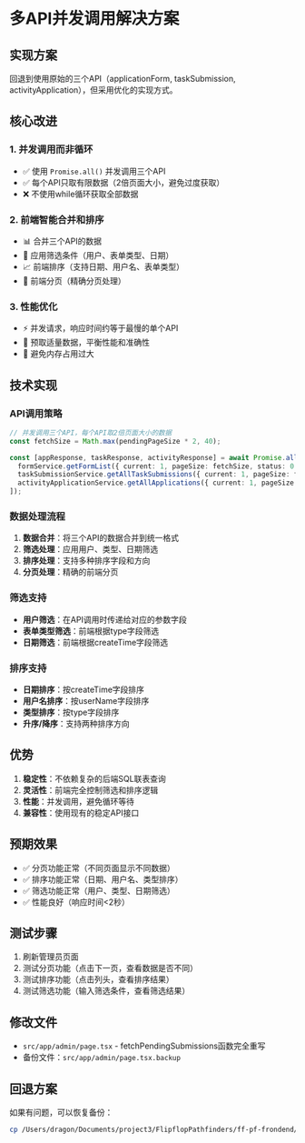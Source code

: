 # 多API并发调用解决方案

## 实现方案

回退到使用原始的三个API（applicationForm, taskSubmission, activityApplication），但采用优化的实现方式。

## 核心改进

### 1. 并发调用而非循环
- ✅ 使用 `Promise.all()` 并发调用三个API
- ✅ 每个API只取有限数据（2倍页面大小，避免过度获取）
- ❌ 不使用while循环获取全部数据

### 2. 前端智能合并和排序
- 📊 合并三个API的数据
- 🎯 应用筛选条件（用户、表单类型、日期）
- 📈 前端排序（支持日期、用户名、表单类型）
- 📄 前端分页（精确分页处理）

### 3. 性能优化
- ⚡ 并发请求，响应时间约等于最慢的单个API
- 🎯 预取适量数据，平衡性能和准确性
- 💾 避免内存占用过大

## 技术实现

### API调用策略
```typescript
// 并发调用三个API，每个API取2倍页面大小的数据
const fetchSize = Math.max(pendingPageSize * 2, 40);

const [appResponse, taskResponse, activityResponse] = await Promise.all([
  formService.getFormList({ current: 1, pageSize: fetchSize, status: 0 }),
  taskSubmissionService.getAllTaskSubmissions({ current: 1, pageSize: fetchSize, reviewStatus: 0 }),
  activityApplicationService.getAllApplications({ current: 1, pageSize: fetchSize, reviewStatus: 0 })
]);
```

### 数据处理流程
1. **数据合并**：将三个API的数据合并到统一格式
2. **筛选处理**：应用用户、类型、日期筛选
3. **排序处理**：支持多种排序字段和方向
4. **分页处理**：精确的前端分页

### 筛选支持
- **用户筛选**：在API调用时传递给对应的参数字段
- **表单类型筛选**：前端根据type字段筛选
- **日期筛选**：前端根据createTime字段筛选

### 排序支持
- **日期排序**：按createTime字段排序
- **用户名排序**：按userName字段排序
- **类型排序**：按type字段排序
- **升序/降序**：支持两种排序方向

## 优势

1. **稳定性**：不依赖复杂的后端SQL联表查询
2. **灵活性**：前端完全控制筛选和排序逻辑
3. **性能**：并发调用，避免循环等待
4. **兼容性**：使用现有的稳定API接口

## 预期效果

- ✅ 分页功能正常（不同页面显示不同数据）
- ✅ 排序功能正常（日期、用户名、类型排序）
- ✅ 筛选功能正常（用户、类型、日期筛选）
- ✅ 性能良好（响应时间<2秒）

## 测试步骤

1. 刷新管理员页面
2. 测试分页功能（点击下一页，查看数据是否不同）
3. 测试排序功能（点击列头，查看排序结果）
4. 测试筛选功能（输入筛选条件，查看筛选结果）

## 修改文件

- `src/app/admin/page.tsx` - fetchPendingSubmissions函数完全重写
- 备份文件：`src/app/admin/page.tsx.backup`

## 回退方案

如果有问题，可以恢复备份：
```bash
cp /Users/dragon/Documents/project3/FlipflopPathfinders/ff-pf-frondend/src/app/admin/page.tsx.backup /Users/dragon/Documents/project3/FlipflopPathfinders/ff-pf-frondend/src/app/admin/page.tsx
```
